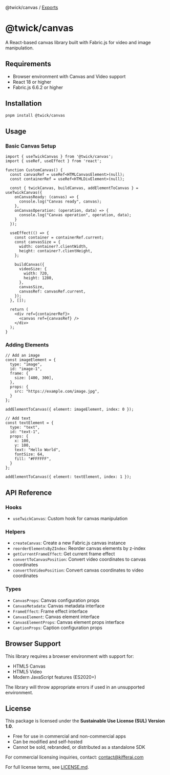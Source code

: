 @twick/canvas / [Exports](modules.md)

# @twick/canvas

A React-based canvas library built with Fabric.js for video and image manipulation.

## Requirements

- Browser environment with Canvas and Video support
- React 18 or higher
- Fabric.js 6.6.2 or higher

## Installation

```bash
pnpm install @twick/canvas
```

## Usage

### Basic Canvas Setup

```tsx
import { useTwickCanvas } from '@twick/canvas';
import { useRef, useEffect } from 'react';

function CustomCanvas() {
  const canvasRef = useRef<HTMLCanvasElement>(null);
  const containerRef = useRef<HTMLDivElement>(null);

  const { twickCanvas, buildCanvas, addElementToCanvas } = useTwickCanvas({
    onCanvasReady: (canvas) => {
      console.log("Canvas ready", canvas);
    },
    onCanvasOperation: (operation, data) => {
      console.log("Canvas operation", operation, data);
    }
  });

  useEffect(() => {
    const container = containerRef.current;
    const canvasSize = {
      width: container?.clientWidth,
      height: container?.clientHeight,
    };
    
    buildCanvas({
      videoSize: {
        width: 720,
        height: 1280,
      },
      canvasSize,
      canvasRef: canvasRef.current,
    });
  }, []);

  return (
    <div ref={containerRef}>
      <canvas ref={canvasRef} />
    </div>
  );
}
```

### Adding Elements

```tsx
// Add an image
const imageElement = {
  type: "image",
  id: "image-1",
  frame: {
    size: [400, 300],
  },
  props: {
    src: "https://example.com/image.jpg",
  }
};

addElementToCanvas({ element: imageElement, index: 0 });

// Add text
const textElement = {
  type: "text",
  id: "text-1",
  props: {
    x: 100,
    y: 100,
    text: "Hello World",
    fontSize: 64,
    fill: "#FFFFFF",
  }
};

addElementToCanvas({ element: textElement, index: 1 });
```

## API Reference

### Hooks

- `useTwickCanvas`: Custom hook for canvas manipulation

### Helpers

- `createCanvas`: Create a new Fabric.js canvas instance
- `reorderElementsByZIndex`: Reorder canvas elements by z-index
- `getCurrentFrameEffect`: Get current frame effect
- `convertToCanvasPosition`: Convert video coordinates to canvas coordinates
- `convertToVideoPosition`: Convert canvas coordinates to video coordinates

### Types

- `CanvasProps`: Canvas configuration props
- `CanvasMetadata`: Canvas metadata interface
- `FrameEffect`: Frame effect interface
- `CanvasElement`: Canvas element interface
- `CanvasElementProps`: Canvas element props interface
- `CaptionProps`: Caption configuration props

## Browser Support

This library requires a browser environment with support for:
- HTML5 Canvas
- HTML5 Video
- Modern JavaScript features (ES2020+)

The library will throw appropriate errors if used in an unsupported environment.

## License

This package is licensed under the **Sustainable Use License (SUL) Version 1.0**.

- Free for use in commercial and non-commercial apps
- Can be modified and self-hosted
- Cannot be sold, rebranded, or distributed as a standalone SDK

For commercial licensing inquiries, contact: contact@kifferai.com

For full license terms, see [LICENSE.md](../../../../LICENSE.md).

